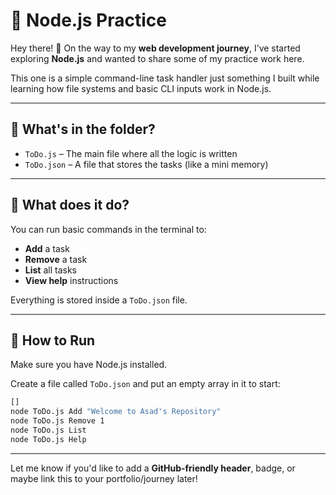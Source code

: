 # 🧠 Node.js Practice

Hey there! 👋 On the way to my **web development journey**, I’ve started exploring **Node.js** and wanted to share some of my practice work here.

This one is a simple command-line task handler just something I built while learning how file systems and basic CLI inputs work in Node.js.

---

## 📁 What's in the folder?

- `ToDo.js` – The main file where all the logic is written
- `ToDo.json` – A file that stores the tasks (like a mini memory)

---

## 📌 What does it do?

You can run basic commands in the terminal to:

- **Add** a task
- **Remove** a task
- **List** all tasks
- **View help** instructions

Everything is stored inside a `ToDo.json` file.

---

## 🚀 How to Run

Make sure you have Node.js installed.

Create a file called `ToDo.json` and put an empty array in it to start:

```bash
[]
node ToDo.js Add "Welcome to Asad's Repository"
node ToDo.js Remove 1
node ToDo.js List
node ToDo.js Help
```

---

Let me know if you'd like to add a **GitHub-friendly header**, badge, or maybe link this to your portfolio/journey later!

